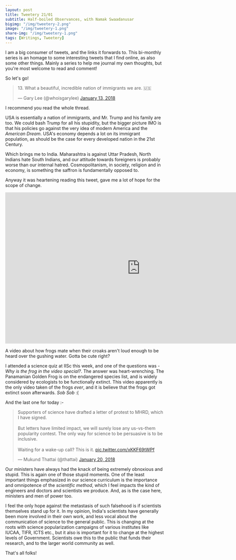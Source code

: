 ```yaml
---
layout: post
title: Tweetery 21/01
subtitle: Half-boiled Observances, with Namak Swaadanusar
bigimg: "/img/tweetery-2.png"	
image: "/img/tweetery-1.png"
share-img: "/img/tweetery-1.png"
tags: [Writings, Tweetery]
---
```


I am a big consumer of tweets, and the links it forwards to. This bi-monthly series is an homage to some interesting tweets that I find online, as also some other things. Mainly a series to help me journal my own thoughts, but you're most welcome to read and comment!

So let's go!

<blockquote class="twitter-tweet" data-lang="en"><p lang="en" dir="ltr">13. What a beautiful, incredible nation of immigrants we are. 🇺🇸</p>&mdash; Gary Lee (@whoisgarylee) <a href="https://twitter.com/whoisgarylee/status/952180659958685696?ref_src=twsrc%5Etfw">January 13, 2018</a></blockquote>
<script async src="https://platform.twitter.com/widgets.js" charset="utf-8"></script>

I recommend you read the whole thread.

USA is essentially a nation of immigrants, and Mr. Trump and his family are too. We could bash Trump for all his stupidity, but the bigger picture IMO is that his policies go against the very idea of modern America and the _American Dream_. USA's economy depends a lot on its immigrant population, as should be the case for every developed nation in the 21st Century. 

Which brings me to India. Maharashtra is against Uttar Pradesh, North Indians hate South Indians, and our attitude towards foreigners is probably worse than our internal hatred. Cosmopolitanism, in society, religion and in economy, is something the saffron is fundamentally opposed to.

Anyway it was heartening reading this tweet, gave me a lot of hope for the scope of change.

<iframe width="854" height="480" src="https://www.youtube.com/embed/A1FWQvaBoRg" frameborder="0" allow="autoplay; encrypted-media" allowfullscreen></iframe>

A video about how frogs mate when their croaks aren't loud enough to be heard over the gushing water. Gotta be cute right?

I attended a science quiz at IISc this week, and one of the questions was - _Why is the frog in the video special?_. The answer was heart-wrenching. The Panamanian Golden Frog is on the endangered species list, and is widely considered by ecologists to be functionally extinct. This video apparently is the only video taken of the frogs _ever_, and it is believe that the frogs got extinct soon afterwards. _Sob Sob_ :(

And the last one for today :-

<blockquote class="twitter-tweet" data-lang="en"><p lang="en" dir="ltr">Supporters of science have drafted a letter of protest to MHRD, which I have signed.<br><br>But letters have limited impact, we will surely lose any us-vs-them popularity contest. The only way for science to be persuasive is to be inclusive.<br><br>Waiting for a wake-up call? This is it. <a href="https://t.co/xKKF69tWPf">pic.twitter.com/xKKF69tWPf</a></p>&mdash; Mukund Thattai (@thattai) <a href="https://twitter.com/thattai/status/954731887368355840?ref_src=twsrc%5Etfw">January 20, 2018</a></blockquote>
<script async src="https://platform.twitter.com/widgets.js" charset="utf-8"></script>

Our ministers have always had the knack of being extremely obnoxious and stupid. This is again one of those stupid moments. One of the least important things emphasized in our science curriculum is the importance and omnipotence of the _scientific method_, which I feel impacts the kind of engineers and doctors and scientists we produce. And, as is the case here, ministers and men of power too.

I feel the only hope against the metastasis of such falsehood is if scientists themselves stand up for it. In my opinion, India's scientists have generally been more involved in their own work, and less vocal about the communication of science to the general public. This is changing at the roots with science popularization campaigns of various institutes like IUCAA, TIFR, ICTS etc., but it also is important for it to change at the highest levels of Government. Scientists owe this to the public that funds their research, and to the larger world community as well.

That's all folks!


